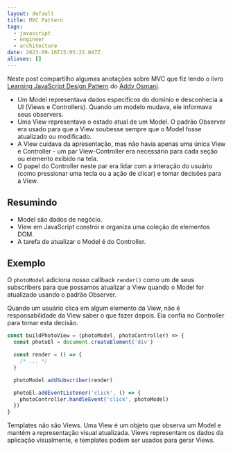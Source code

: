 ```yaml
---
layout: default
title: MVC Pattern
tags:
  - javascript
  - engineer
  - architecture
date: 2023-09-16T15:05:22.047Z
aliases: []
---
```

Neste post compartilho algumas anotações sobre MVC que fiz lendo o livro [Learning JavaScript Design Pattern](https://www.amazon.com.br/Learning-JavaScript-Design-Patterns-Developers/dp/1098139879/) do [Addy Osmani](https://twitter.com/addyosmani).

* Um Model representava dados específicos do domínio e desconhecia a UI (Views e Controllers). Quando um modelo mudava, ele informava seus observers.
* Uma View representava o estado atual de um Model. O padrão Observer era usado para que a View soubesse sempre que o Model fosse atualizado ou modificado.
* A View cuidava da apresentação, mas não havia apenas uma única View e Controller - um par View-Controller era necessário para cada seção ou elemento exibido na tela.
* O papel do Controller neste par era lidar com a interação do usuário (como pressionar uma tecla ou a ação de clicar) e tomar decisões para a View.

## Resumindo

* Model são dados de negócio.
* View em JavaScript constrói e organiza uma coleção de elementos DOM.
* A tarefa de atualizar o Model é do Controller.

## Exemplo

O `photoModel` adiciona nosso callback `render()` como um de seus subscribers para que possamos atualizar a View quando o Model for atualizado usando o padrão Observer.

Quando um usuário clica em algum elemento da View, não é responsabilidade da View saber o que fazer depois. Ela confia no Controller para tomar esta decisão.

```javascript
const buildPhotoView = (photoModel, photoController) => {
  const photoEl = document.createElement('div')

  const render = () => {
	/* ... */
  }

  photoModel.addSubscriber(render)

  photoEl.addEventListener('click', () => {
    photoController.handleEvent('click', photoModel)
  })
}
```

Templates não são Views. Uma View é um objeto que observa um Model e mantém a representação visual atualizada. Views representam os dados da aplicação visualmente, e templates podem ser usados para gerar Views.